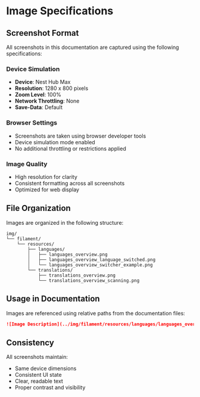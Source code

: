 # Image Specifications

## Screenshot Format

All screenshots in this documentation are captured using the following specifications:

### Device Simulation
- **Device**: Nest Hub Max
- **Resolution**: 1280 x 800 pixels
- **Zoom Level**: 100%
- **Network Throttling**: None
- **Save-Data**: Default

### Browser Settings
- Screenshots are taken using browser developer tools
- Device simulation mode enabled
- No additional throttling or restrictions applied

### Image Quality
- High resolution for clarity
- Consistent formatting across all screenshots
- Optimized for web display

## File Organization

Images are organized in the following structure:

```
img/
└── filament/
    └── resources/
        ├── languages/
        │   ├── languages_overview.png
        │   ├── languages_overview_language_switched.png
        │   └── languages_overview_switcher_example.png
        └── translations/
            ├── translations_overview.png
            └── translations_overview_scanning.png
```

## Usage in Documentation

Images are referenced using relative paths from the documentation files:

```markdown
![Image Description](../img/filament/resources/languages/languages_overview.png)
```

## Consistency

All screenshots maintain:
- Same device dimensions
- Consistent UI state
- Clear, readable text
- Proper contrast and visibility
